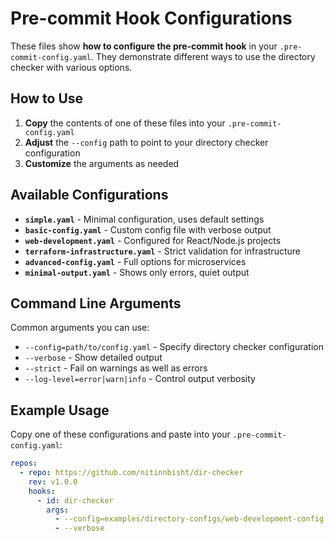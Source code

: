 # Pre-commit Hook Configurations

These files show **how to configure the pre-commit hook** in your `.pre-commit-config.yaml`. They demonstrate different ways to use the directory checker with various options.

## How to Use

1. **Copy** the contents of one of these files into your `.pre-commit-config.yaml`
2. **Adjust** the `--config` path to point to your directory checker configuration
3. **Customize** the arguments as needed

## Available Configurations

- **`simple.yaml`** - Minimal configuration, uses default settings
- **`basic-config.yaml`** - Custom config file with verbose output  
- **`web-development.yaml`** - Configured for React/Node.js projects
- **`terraform-infrastructure.yaml`** - Strict validation for infrastructure
- **`advanced-config.yaml`** - Full options for microservices
- **`minimal-output.yaml`** - Shows only errors, quiet output

## Command Line Arguments

Common arguments you can use:

- `--config=path/to/config.yaml` - Specify directory checker configuration
- `--verbose` - Show detailed output
- `--strict` - Fail on warnings as well as errors
- `--log-level=error|warn|info` - Control output verbosity

## Example Usage

Copy one of these configurations and paste into your `.pre-commit-config.yaml`:

```yaml
repos:
  - repo: https://github.com/nitinnbisht/dir-checker
    rev: v1.0.0
    hooks:
      - id: dir-checker
        args:
          - --config=examples/directory-configs/web-development-config.yaml
          - --verbose
```
